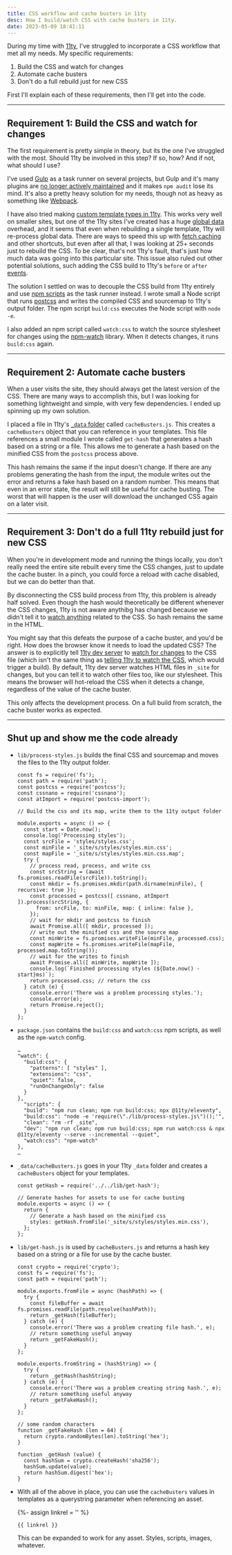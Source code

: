 ```yaml
---
title: CSS workflow and cache busters in 11ty
desc: How I build/watch CSS with cache busters in 11ty.
date: 2023-05-09 18:41:11
---
```

During my time with [11ty](https://www.11ty.dev/), I've struggled to incorporate a CSS workflow that met all my needs. My specific requirements:

1. Build the CSS and watch for changes
1. Automate cache busters
1. Don't do a full rebuild just for new CSS

First I'll explain each of these requirements, then I'll get into the code.

---

## Requirement 1: Build the CSS and watch for changes

The first requirement is pretty simple in theory, but its the one I've struggled with the most. Should 11ty be involved in this step? If so, how? And if not, what should I use?

I've used [Gulp](https://gulpjs.com/) as a task runner on several projects, but Gulp and it's many plugins are [no longer actively maintained](https://github.com/gulpjs/gulp/releases) and it makes `npm audit` lose its mind. It's also a pretty heavy solution for my needs, though not as heavy as something like [Webpack](https://webpack.js.org/).

I have also tried making [custom template types in 11ty](https://www.11ty.dev/docs/languages/custom/#example-add-sass-support-to-eleventy). This works very well on smaller sites, but one of the 11ty sites I've created has a huge [global data](https://www.11ty.dev/docs/data/) overhead, and it seems that even when rebuilding a single template, 11ty will re-process global data. There are ways to speed this up with [fetch caching](https://www.11ty.dev/docs/plugins/fetch/) and other shortcuts, but even after all that, I was looking at 25+ seconds just to rebuild the CSS. To be clear, that's not 11ty's fault, that's just how much data was going into this particular site. This issue also ruled out other potential solutions, such adding the CSS build to 11ty's `before` or `after` [events](https://www.11ty.dev/docs/events/).

The solution I settled on was to decouple the CSS build from 11ty entirely and use [npm scripts](https://docs.npmjs.com/cli/v9/using-npm/scripts) as the task runner instead. I wrote small a Node script that runs [postcss](https://postcss.org/) and writes the compiled CSS and sourcemap to 11ty's output folder. The npm script `build:css` executes the Node script with `node -e`.

I also added an npm script called `watch:css` to watch the source stylesheet for changes using the [npm-watch](https://www.npmjs.com/package/npm-watch) library. When it detects changes, it runs `build:css` again.

---

## Requirement 2: Automate cache busters

When a user visits the site, they should always get the latest version of the CSS. There are many ways to accomplish this, but I was looking for something lightweight and simple, with very few dependencies. I ended up spinning up my own solution.

I placed a file in 11ty's [`_data` folder](https://www.11ty.dev/docs/data-global/) called `cacheBusters.js`. This creates a `cacheBusters` object that you can reference in your templates. This file references a small module I wrote called `get-hash` that generates a hash based on a string or a file. This allows me to generate a hash based on the minified CSS from the `postcss` process above.

This hash remains the same if the input doesn't change. If there are any problems generating the hash from the input, the module writes out the error and returns a fake hash based on a random number. This means that even in an error state, the result will still be useful for cache busting. The worst that will happen is the user will download the unchanged CSS again on a later visit.

---

## Requirement 3: Don't do a full 11ty rebuild just for new CSS

When you're in development mode and running the things locally, you don't really need the entire site rebuilt every time the CSS changes, just to update the cache buster. In a pinch, you could force a reload with cache disabled, but we can do better than that.

By disconnecting the CSS build process from 11ty, this problem is already half solved. Even though the hash would theoretically be different whenever the CSS changes, 11ty is not aware anythibg has changed because we didn't tell it to [watch anything](https://www.11ty.dev/docs/watch-serve/) related to the CSS. So hash remains the same in the HTML.

You might say that this defeats the purpose of a cache buster, and you'd be right. How does the browser know it needs to load the updated CSS? The answer is to explicitly tell [11ty dev server](https://www.11ty.dev/docs/dev-server/) to [watch for changes](https://www.11ty.dev/docs/dev-server/#options) to the CSS file (which isn't the same thing as [telling 11ty to watch the CSS](https://www.11ty.dev/docs/watch-serve/), which would trigger a build). By default, 11ty dev server watches HTML files in `_site` for changes, but you can tell it to watch other files too, like our stylesheet. This means the browser will hot-reload the CSS when it detects a change, regardless of the value of the cache buster.

This only affects the development process. On a full build from scratch, the cache buster works as expected.

---

## Shut up and show me the code already

- `lib/process-styles.js` builds the final CSS and sourcemap and moves the files to the 11ty output folder.
  ```
  const fs = require('fs');
  const path = require('path');
  const postcss = require('postcss');
  const cssnano = require('cssnano');
  const atImport = require('postcss-import');

  // Build the css and its map, write them to the 11ty output folder

  module.exports = async () => {
    const start = Date.now();
    console.log('Processing styles');
    const srcFile = 'styles/styles.css';
    const minFile = '_site/s/styles/styles.min.css';
    const mapFile = '_site/s/styles/styles.min.css.map';
    try {
      // process read, process, and write css
      const srcString = (await fs.promises.readFile(srcFile)).toString();
      const mkdir = fs.promises.mkdir(path.dirname(minFile), { recursive: true });
      const processed = postcss([ cssnano, atImport ]).process(srcString, {
        from: srcFile, to: minFile, map: { inline: false },
      });
      // wait for mkdir and postcss to finish
      await Promise.all([ mkdir, processed ]);
      // write out the minified css and the source map
      const minWrite = fs.promises.writeFile(minFile, processed.css);
      const mapWrite = fs.promises.writeFile(mapFile, processed.map.toString());
      // wait for the writes to finish
      await Promise.all([ minWrite, mapWrite ]);
      console.log(`Finished processing styles (${Date.now() - start}ms)`);
      return processed.css; // return the css
    } catch (e) {
      console.error('There was a problem processing styles.');
      console.error(e);
      return Promise.reject();
    }
  };
  ```

- `package.json` contains the `build:css` and `watch:css` npm scripts, as well as the `npm-watch` config.

  ```
  …
  "watch": {
    "build:css": {
      "patterns": [ "styles" ],
      "extensions": "css",
      "quiet": false,
      "runOnChangeOnly": false
    }
  },
    "scripts": {
    "build": "npm run clean; npm run build:css; npx @11ty/eleventy",
    "build:css": "node -e 'require(\"./lib/process-styles.js\")();'",
    "clean": "rm -rf _site",
    "dev": "npm run clean; npm run build:css; npm run watch:css & npx @11ty/eleventy --serve --incremental --quiet",
    "watch:css": "npm-watch"
  },
  …
  ```

- `_data/cacheBusters.js` goes in your 11ty `_data` folder and creates a `cacheBusters` object for your templates.

  ```
  const getHash = require('../../lib/get-hash');

  // Generate hashes for assets to use for cache busting
  module.exports = async () => {
    return {
      // Generate a hash based on the minified css
      styles: getHash.fromFile('_site/s/styles/styles.min.css'),
    };
  };
  ```

- `lib/get-hash.js` is used by `cacheBusters.js` and returns a hash key based on a string or a file for use by the cache buster.
  ```
  const crypto = require('crypto');
  const fs = require('fs');
  const path = require('path');

  module.exports.fromFile = async (hashPath) => {
    try {
      const fileBuffer = await fs.promises.readFile(path.resolve(hashPath));
      return _getHash(fileBuffer);
    } catch (e) {
      console.error('There was a problem creating file hash.', e);
      // return something useful anyway
      return _getFakeHash();
    }
  };

  module.exports.fromString = (hashString) => {
    try {
      return _getHash(hashString);
    } catch (e) {
      console.error('There was a problem creating string hash.', e);
      // return something useful anyway
      return _getFakeHash();
    }
  };

  // some random characters
  function _getFakeHash (len = 64) {
    return crypto.randomBytes(len).toString('hex');
  }

  function _getHash (value) {
    const hashSum = crypto.createHash('sha256');
    hashSum.update(value);
    return hashSum.digest('hex');
  }
  ```

- With all of the above in place, you can use the `cacheBusters` values in templates as a querystring parameter when referencing an asset.

  {%- assign linkrel = '<link rel="stylesheet" href="/s/styles/styles.min.css?v={{cacheBusters.styles}}">' %}
  ```
  {{ linkrel }}
  ```
  This can be expanded to work for any asset. Styles, scripts, images, whatever.
